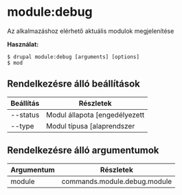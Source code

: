 # module:debug
Az alkalmazáshoz elérhető aktuális modulok megjelenítése

**Használat:**
```
$ drupal module:debug [arguments] [options]
$ mod  
```

## Rendelkezésre álló beállítások
Beállítás | Részletek
-------|-------------
--status | Modul állapota [engedélyezett|tiltott]
--type | Modul típusa [alaprendszer|nem alaprendszer]

## Rendelkezésre álló argumentumok
Argumentum | Részletek
---------|-------------
module | commands.module.debug.module
